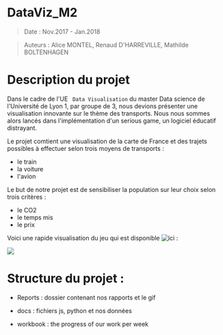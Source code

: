 # DataViz_M2

>Date : Nov.2017 - Jan.2018 

>Auteurs : Alice MONTEL, Renaud D'HARREVILLE, Mathilde BOLTENHAGEN

# Description du projet

Dans le cadre de l'UE ` Data Visualisation` du master Data science de l'Université de Lyon 1, par groupe de 3, nous devions présenter une visualisation innovante sur le thème des transports. Nous nous sommes alors lancés dans l'implémentation d'un serious game, un logiciel éducatif distrayant. 

Le projet comtient une visualisation de la carte de France et des trajets possibles à effectuer selon trois moyens de transports : 
* le train
* la voiture
* l'avion

Le but de notre projet est de sensibiliser la population sur leur choix selon trois critères : 
* le CO2
* le temps mis 
* le prix

Voici une rapide visualisation du jeu qui est disponible ![ici](https://renaud-d-harreville.github.io/DataViz_M2/) :

![](https://github.com/Renaud-D-Harreville/DataViz_M2/blob/master/Reports/groupe1.gif?raw=true)

# Structure du projet :

- Reports : dossier contenant nos rapports et le gif

- docs : fichiers js, python et nos données

- workbook : the progress of our work per week 

